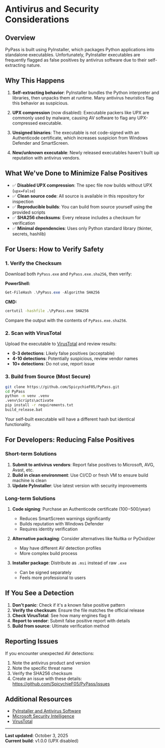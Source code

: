 # Antivirus and Security Considerations

## Overview

PyPass is built using PyInstaller, which packages Python applications into standalone executables. Unfortunately, PyInstaller executables are frequently flagged as false positives by antivirus software due to their self-extracting nature.

## Why This Happens

1. **Self-extracting behavior**: PyInstaller bundles the Python interpreter and libraries, then unpacks them at runtime. Many antivirus heuristics flag this behavior as suspicious.

2. **UPX compression** (now disabled): Executable packers like UPX are commonly used by malware, causing AV software to flag any UPX-compressed executable.

3. **Unsigned binaries**: The executable is not code-signed with an Authenticode certificate, which increases suspicion from Windows Defender and SmartScreen.

4. **New/unknown executable**: Newly released executables haven't built up reputation with antivirus vendors.

## What We've Done to Minimize False Positives

- ✅ **Disabled UPX compression**: The spec file now builds without UPX (`upx=False`)
- ✅ **Clean source code**: All source is available in this repository for inspection
- ✅ **Reproducible builds**: You can build from source yourself using the provided scripts
- ✅ **SHA256 checksums**: Every release includes a checksum for verification
- ✅ **Minimal dependencies**: Uses only Python standard library (tkinter, secrets, hashlib)

## For Users: How to Verify Safety

### 1. Verify the Checksum

Download both `PyPass.exe` and `PyPass.exe.sha256`, then verify:

**PowerShell:**
```powershell
Get-FileHash .\PyPass.exe -Algorithm SHA256
```

**CMD:**
```cmd
certutil -hashfile .\PyPass.exe SHA256
```

Compare the output with the contents of `PyPass.exe.sha256`.

### 2. Scan with VirusTotal

Upload the executable to [VirusTotal](https://www.virustotal.com/) and review results:
- **0-3 detections**: Likely false positives (acceptable)
- **4-10 detections**: Potentially suspicious, review vendor names
- **10+ detections**: Do not use, report issue

### 3. Build from Source (Most Secure)

```bash
git clone https://github.com/SpicychieF05/PyPass.git
cd PyPass
python -m venv .venv
.venv\Scripts\activate
pip install -r requirements.txt
build_release.bat
```

Your self-built executable will have a different hash but identical functionality.

## For Developers: Reducing False Positives

### Short-term Solutions

1. **Submit to antivirus vendors**: Report false positives to Microsoft, AVG, Avast, etc.
2. **Build in clean environment**: Use CI/CD or fresh VM to ensure build machine is clean
3. **Update PyInstaller**: Use latest version with security improvements

### Long-term Solutions

1. **Code signing**: Purchase an Authenticode certificate ($100-$500/year)
   - Reduces SmartScreen warnings significantly
   - Builds reputation with Windows Defender
   - Requires identity verification

2. **Alternative packaging**: Consider alternatives like Nuitka or PyOxidizer
   - May have different AV detection profiles
   - More complex build process

3. **Installer package**: Distribute as `.msi` instead of raw `.exe`
   - Can be signed separately
   - Feels more professional to users

## If You See a Detection

1. **Don't panic**: Check if it's a known false positive pattern
2. **Verify the checksum**: Ensure the file matches the official release
3. **Check VirusTotal**: See how many engines flag it
4. **Report to vendor**: Submit false positive report with details
5. **Build from source**: Ultimate verification method

## Reporting Issues

If you encounter unexpected AV detections:
1. Note the antivirus product and version
2. Note the specific threat name
3. Verify the SHA256 checksum
4. Create an issue with these details: https://github.com/SpicychieF05/PyPass/issues

## Additional Resources

- [PyInstaller and Antivirus Software](https://pyinstaller.org/en/stable/when-things-go-wrong.html#anti-virus-software)
- [Microsoft Security Intelligence](https://www.microsoft.com/en-us/wdsi/filesubmission)
- [VirusTotal](https://www.virustotal.com/)

---

**Last updated**: October 3, 2025  
**Current build**: v1.0.0 (UPX disabled)
